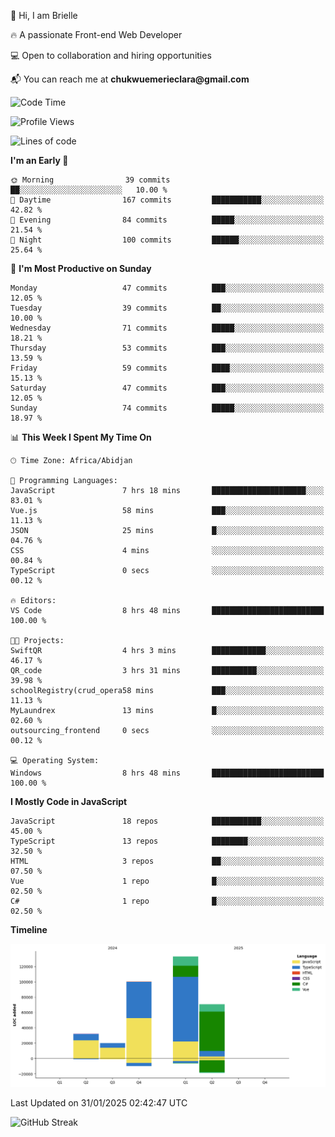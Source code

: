 <div align="left">
  <p>👋 Hi, I am Brielle</p>
  <p>🔥 A passionate Front-end Web Developer</p>
  <p>💻 Open to collaboration and hiring opportunities</p>
  <p>📬 You can reach me at <strong>chukwuemerieclara@gmail.com</strong></p>
</div>


 
 <!--START_SECTION:waka-->
![Code Time](http://img.shields.io/badge/Code%20Time-460%20hrs%2012%20mins-blue)

![Profile Views](http://img.shields.io/badge/Profile%20Views-0-blue)

![Lines of code](https://img.shields.io/badge/From%20Hello%20World%20I%27ve%20Written-285.0%20thousand%20lines%20of%20code-blue)

**I'm an Early 🐤** 

```text
🌞 Morning                39 commits          ██░░░░░░░░░░░░░░░░░░░░░░░   10.00 % 
🌆 Daytime                167 commits         ███████████░░░░░░░░░░░░░░   42.82 % 
🌃 Evening                84 commits          █████░░░░░░░░░░░░░░░░░░░░   21.54 % 
🌙 Night                  100 commits         ██████░░░░░░░░░░░░░░░░░░░   25.64 % 
```
📅 **I'm Most Productive on Sunday** 

```text
Monday                   47 commits          ███░░░░░░░░░░░░░░░░░░░░░░   12.05 % 
Tuesday                  39 commits          ██░░░░░░░░░░░░░░░░░░░░░░░   10.00 % 
Wednesday                71 commits          █████░░░░░░░░░░░░░░░░░░░░   18.21 % 
Thursday                 53 commits          ███░░░░░░░░░░░░░░░░░░░░░░   13.59 % 
Friday                   59 commits          ████░░░░░░░░░░░░░░░░░░░░░   15.13 % 
Saturday                 47 commits          ███░░░░░░░░░░░░░░░░░░░░░░   12.05 % 
Sunday                   74 commits          █████░░░░░░░░░░░░░░░░░░░░   18.97 % 
```


📊 **This Week I Spent My Time On** 

```text
🕑︎ Time Zone: Africa/Abidjan

💬 Programming Languages: 
JavaScript               7 hrs 18 mins       █████████████████████░░░░   83.01 % 
Vue.js                   58 mins             ███░░░░░░░░░░░░░░░░░░░░░░   11.13 % 
JSON                     25 mins             █░░░░░░░░░░░░░░░░░░░░░░░░   04.76 % 
CSS                      4 mins              ░░░░░░░░░░░░░░░░░░░░░░░░░   00.84 % 
TypeScript               0 secs              ░░░░░░░░░░░░░░░░░░░░░░░░░   00.12 % 

🔥 Editors: 
VS Code                  8 hrs 48 mins       █████████████████████████   100.00 % 

🐱‍💻 Projects: 
SwiftQR                  4 hrs 3 mins        ████████████░░░░░░░░░░░░░   46.17 % 
QR_code                  3 hrs 31 mins       ██████████░░░░░░░░░░░░░░░   39.98 % 
schoolRegistry(crud_opera58 mins             ███░░░░░░░░░░░░░░░░░░░░░░   11.13 % 
MyLaundrex               13 mins             █░░░░░░░░░░░░░░░░░░░░░░░░   02.60 % 
outsourcing_frontend     0 secs              ░░░░░░░░░░░░░░░░░░░░░░░░░   00.12 % 

💻 Operating System: 
Windows                  8 hrs 48 mins       █████████████████████████   100.00 % 
```

**I Mostly Code in JavaScript** 

```text
JavaScript               18 repos            ███████████░░░░░░░░░░░░░░   45.00 % 
TypeScript               13 repos            ████████░░░░░░░░░░░░░░░░░   32.50 % 
HTML                     3 repos             ██░░░░░░░░░░░░░░░░░░░░░░░   07.50 % 
Vue                      1 repo              █░░░░░░░░░░░░░░░░░░░░░░░░   02.50 % 
C#                       1 repo              █░░░░░░░░░░░░░░░░░░░░░░░░   02.50 % 
```



**Timeline**

![Lines of Code chart](https://raw.githubusercontent.com/Brielle28/Brielle28/main/assets/bar_graph.png)


 Last Updated on 31/01/2025 02:42:47 UTC
<!--END_SECTION:waka-->

![GitHub Streak](https://github-readme-streak-stats.herokuapp.com/?user=Brielle28)




